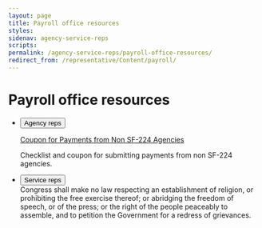 ```yaml
---
layout: page
title: Payroll office resources
styles:
sidenav: agency-service-reps
scripts:
permalink: /agency-service-reps/payroll-office-resources/
redirect_from: /representative/Content/payroll/
---
```


# Payroll office resources

<section class="payment-coupons">
<ul class="usa-accordion usa-tabs">
  <li>
    <button
      id="agency"
        class="usa-accordion-button"
        aria-expanded="true"
        aria-controls="agency">
        Agency reps
    </button>
<div id="agency" class="usa-accordion-content" markdown="1">

[Coupon for Payments from Non SF-224 Agencies](<{{ site.baseurl }}/bulletins/oc05-3.pdf>)

Checklist and coupon for submitting payments from non SF-224 agencies.

</div>
  </li>
  <li>
    <button
    id="service"
        class="usa-accordion-button"
        aria-expanded="true"
        aria-controls="service">
        Service reps
    </button>
    <div id="service" class="usa-accordion-content">
      Congress shall make no law respecting an establishment of religion, or
      prohibiting the free exercise thereof; or abridging the freedom of speech,
      or of the press; or the right of the people peaceably to assemble, and to
      petition the Government for a redress of grievances.
    </div>
  </li>
</ul>
</section>

<!-- CONTENT END -->
